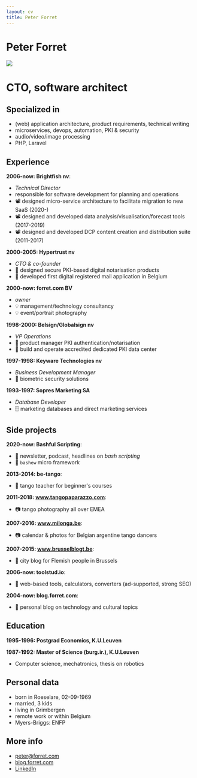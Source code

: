 ```yaml
---
layout: cv
title: Peter Forret
---
```

# Peter Forret

![](https://avatars.githubusercontent.com/u/474312?s=200&u=40180cc6243c8ea6115c8456dcaed6754cb2339f&v=4)

# CTO, software architect

## Specialized in

- (web) application architecture, product requirements, technical writing
- microservices, devops, automation, PKI & security
- audio/video/image processing
- PHP, Laravel

## Experience

**2006-now: Brightfish nv**: 
- _Technical Director_ 
- responsible for software development for planning and operations
- 📽️ designed micro-service architecture to facilitate migration to new SaaS (2020-)
- 📽️ designed and developed data analysis/visualisation/forecast tools (2017-2019)
- 📽️ designed and developed DCP content creation and distribution suite (2011-2017)

**2000-2005: Hypertrust nv**
- _CTO & co-founder_
- 🔏️ designed secure PKI-based digital notarisation products
- 🔏 developed first digital registered mail application in Belgium 

**2000-now: forret.com BV**
- _owner_
- 💡 management/technology consultancy
- 💡 event/portrait photography

**1998-2000: Belsign/Globalsign nv**
- _VP Operations_
- 🔐 product manager PKI authentication/notarisation
- 🔐 build and operate accredited dedicated PKI data center

**1997-1998: Keyware Technologies nv**
- _Business Development Manager_
- 🎤 biometric security solutions

**1993-1997: Sopres Marketing SA**
- _Database Developer_
- 🗄️ marketing databases and direct marketing services

## Side projects

**2020-now: Bashful Scripting**: 
- 🔨 newsletter, podcast, headlines on _bash scripting_
- 🔨 `bashew` micro framework

**2013-2014: be-tango**: 
- 🕺 tango teacher for beginner's courses

**2011-2018: www.tangopaparazzo.com**: 
- 📷 tango photography all over EMEA

**2007-2016: www.milonga.be**: 
- 📷 calendar & photos for Belgian argentine tango dancers

**2007-2015: www.brusselblogt.be**: 
- 📰 city blog for Flemish people in Brussels

**2006-now: toolstud.io**: 
- 🔨 web-based tools, calculators, converters (ad-supported, strong SEO)

**2004-now: blog.forret.com**: 
- 📰 personal blog on technology and cultural topics

## Education

__1995-1996: Postgrad Economics, K.U.Leuven__

__1987-1992: Master of Science (burg.ir.), K.U.Leuven__
- Computer science, mechatronics, thesis on robotics

## Personal data
* born in Roeselare, 02-09-1969
* married, 3 kids
* living in Grimbergen
* remote work or within Belgium
* Myers-Briggs: ENFP

## More info

* [peter@forret.com](mailto:peter@forret.com)
* [blog.forret.com](https://blog.forret.com)
* [LinkedIn](https://www.linkedin.com/in/peterforret/)


<!-- ### Footer
Last updated: Feb 2022 -->


